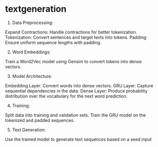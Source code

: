 # textgeneration
1. Data Preprocessing:

Expand Contractions: Handle contractions for better tokenization.
Tokenization: Convert sentences and target texts into tokens.
Padding: Ensure uniform sequence lengths with padding.

2. Word Embeddings:

Train a Word2Vec model using Gensim to convert tokens into dense vectors.

3. Model Architecture:

Embedding Layer: Convert words into dense vectors.
GRU Layer: Capture sequential dependencies in the data.
Dense Layer: Produce probability distribution over the vocabulary for the next word prediction.

4. Training:

Split data into training and validation sets.
Train the GRU model on the tokenized and padded sequences.

5. Text Generation:

Use the trained model to generate text sequences based on a seed input
